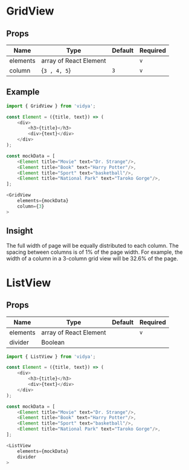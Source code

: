 # GridView

## Props
| Name | Type | Default | Required | 
| ----- | ---------- | --- | --- | 
| elements | array of React Element | | `v` |
| column | {` 3 , 4, 5 `} | `3` | `v` |

## Example
```js
import { GridView } from 'vidya';

const Element = ({title, text}) => (
    <div>
        <h3>{title}</h3>
        <div>{text}</div>
    </div>
);

const mockData = [
    <Element title="Movie" text="Dr. Strange"/>,
    <Element title="Book" text="Harry Potter"/>,
    <Element title="Sport" text="basketball"/>,
    <Element title="National Park" text="Taroko Gorge"/>,
];

<GridView 
    elements={mockData} 
    column={3} 
>

```

## Insight
The full width of page will be equally distributed to each column.
The spacing between columns is of 1% of the page width.
For example, the width of a column in a 3-column grid view will be 32.6% of the page. 

# ListView

## Props
| Name | Type | Default | Required | 
| ----- | ---------- | --- | --- | 
| elements | array of React Element | | `v` |
| divider | Boolean |  | |

```js
import { ListView } from 'vidya';

const Element = ({title, text}) => (
    <div>
        <h3>{title}</h3>
        <div>{text}</div>
    </div>
);

const mockData = [
    <Element title="Movie" text="Dr. Strange"/>,
    <Element title="Book" text="Harry Potter"/>,
    <Element title="Sport" text="basketball"/>,
    <Element title="National Park" text="Taroko Gorge"/>,
];

<ListView 
    elements={mockData} 
    divider 
>
```